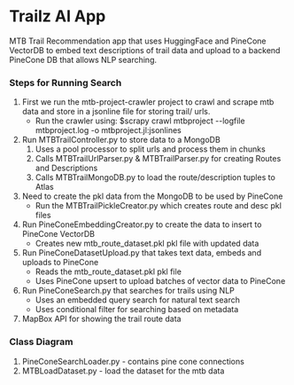 # Trailz AI App 
MTB Trail Recommendation app that uses HuggingFace and PineCone
VectorDB to embed text descriptions of trail data and upload
to a backend PineCone DB that allows NLP searching. 

### Steps for Running Search ###

1. First we run the mtb-project-crawler project to crawl and scrape mtb data and store in a jsonline file for storing trail/ urls. 
    * Run the crawler using: 
        $scrapy crawl mtbproject --logfile mtbproject.log -o mtbproject.jl:jsonlines
2. Run MTBTrailController.py to store data to a MongoDB 
    1. Uses a pool processor to split urls and process them in chunks
    2. Calls MTBTrailUrlParser.py & MTBTrailParser.py for creating Routes and Descriptions
    3. Calls MTBTrailMongoDB.py to load the route/description tuples to Atlas
3. Need to create the pkl data from the MongoDB to be used by PineCone
    * Run the MTBTrailPickleCreator.py which creates route and desc pkl files
4. Run PineConeEmbeddingCreator.py to create the data to insert to PineCone VectorDB
    * Creates new mtb_route_dataset.pkl pkl file with updated data 
5. Run PineConeDatasetUpload.py that takes text data, embeds and uploads to PineCone
    * Reads the mtb_route_dataset.pkl pkl file 
    * Uses PineCone upsert to upload batches of vector data to PineCone 
6. Run PineConeSearch.py that searches for trails using NLP
    * Uses an embedded query search for natural text search
    * Uses conditional filter for searching based on metadata
7. MapBox API for showing the trail route data 

### Class Diagram

1. PineConeSearchLoader.py - contains pine cone connections
2. MTBLoadDataset.py - load the dataset for the mtb data
